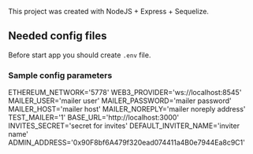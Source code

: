This project was created with NodeJS + Express + Sequelize.

## Needed config files
Before start app you should create `.env` file.

### Sample config parameters
ETHEREUM_NETWORK='5778'
WEB3_PROVIDER='ws://localhost:8545'
MAILER_USER='mailer user'
MAILER_PASSWORD='mailer password'
MAILER_HOST='mailer host'
MAILER_NOREPLY='mailer noreply address'
TEST_MAILER='1'
BASE_URL='http://localhost:3000'
INVITES_SECRET='secret for invites'
DEFAULT_INVITER_NAME='inviter name'
ADMIN_ADDRESS='0x90F8bf6A479f320ead074411a4B0e7944Ea8c9C1'